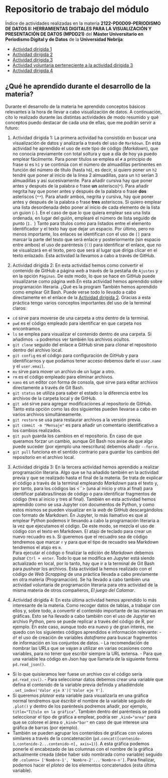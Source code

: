 # Repositorio de trabajo del módulo 

Índice de actividades realizadas en la materia **2122-PD0D09-PERIODISMO DE DATOS II: HERRAMIENTAS DIGITALES PARA LA VISUALIZACIÓN Y PRESENTACIÓN DE DATOS (MPDD21)** del **Máster Universitario en Periodismo Digital y de Datos** de la **Universidad Nebrija**:

- [Actividad dirigida 1](ad1.md)
- [Actividad dirigida 2](ad2.md)
- [Actividad dirigida 3](ad3.md)
- [Actividad voluntaria perteneciente a la actividad dirigida 3](ad3_2.md)
- [Actividad dirigida 4](api-covid-pandas.md)


## ¿Qué he aprendido durante el desarrollo de la materia?

Durante el desarrollo de la materia he aprendido conceptos básicos relevantes a la hora de llevar a cabo visualización de datos.
A continuación, cito lo realizado durante las distintas actividades de modo resumido y qué conceptos puedo destacar de cada una de ellas, que me podrán servir a futuro:

1. Actividad dirigida 1:
La primera actividad ha consistido en buscar una visualización de datos y analizarla a través del uso de `Markdown`. 
En esta actividad he aprendido el uso de este tipo de código (*Markdown*), que no conocía previamente con total soltura y que a día de hoy ya puedo emplear fácilmente.
Para poner títulos se emplea el `#` a principio de frase si es `h1` y se continúa con el número de almuadillas pertinentes en función del número de título (hasta `h6`), es decir, si quiero poner un `h2` tendré que poner al inicio de la línea 2 almuadillas, para un `h3` serían 3 almuadillas y así sucesivamente.
Para añadir cursiva hay que poner antes y después de la palabra o frase **un** asterisco(`*`). 
Para añadir negrita hay que poner antes y después de la palabra o frase **dos** asteriscos (`**`).
Para añadir ambos, negrita y cursiva, hay que poner antes y después de la palabra o frase **tres** asteriscos.
Si quiero emplear una lista desordenada debo poner al inicio de cada elemento de la lista un guion (`-`).
En el caso de que lo que quiera emplear sea una lista ordenada, en lugar del guión, emplearé el número de lista seguido de punto (`1. `)
Tanto para títulos como para listados entre el elemento identificador y el texto hay que dejar un espacio.
Por último, pero no menos importante, los enlaces se identifican con el uso de `[]` para marcar la parte del texto que será enlace y posteriormente (sin espacio entre ambos) el uso de paréntesis (`()`) para identificar el enlace, que no se visualizará en el texto, pero que será al lugar que diriga clicar en el texto enlazado.
Esta actividad la llevamos a cabo a través de GitHub. 

2. Actividad dirigida 2:
En esta actividad hemos como convertir el contenido de GitHub a página *web* a través de la pestaña de `Ajustes` y en la opción `Páginas`. De este modo, lo que se hace en GitHub puede visualizarse como página *web*.En esta actividad hemos aprendido sobre programación literaria. ¿Qué es la program
También hemos aprendido como emplear Git Bash. Puede verse todo lo llevado a cabo directamente en el enlace de la [Actividad dirigida 2](ad2.md).
Gracias a esta práctica tengo varios conceptos importantes del uso de la terminal claros:
- `cd` sirve para moverse de una carpeta a otra dentro de la terminal.
- `pwd` es el código empleado para identificar en que carpeta nos encontramos.
- `ls` se emplea para visualizar el contenido dentro de una carpeta. Si añadimos `-a` podremos ver también los archivos ocultos.
- `git clone` seguido del enlace a GitHub sirve para clonar el repositorio dentro del archivo local.
- `git config` es el código para configuración de GitHub y para identificarnos y que podamos tener acceso debemos darle el `user.name` y el `user.email`.
- `mv` sirve para mover un archivo de un lugar a otro.
- `rm` es el código empleado para eliminar archivos.
- `nano` es un editor con forma de consola, que sirve para editar archivos directamente a través de Git Bash.
- `git status` se utiliza para saber el estado o la diferencia entre los archivos de la carpeta local y de GitHub.
- `git add` sirve para agregar modificaciones al repositorio de GitHub. Tanto esta opción como las dos siguientes pueden llevarse a cabo en varios archivos simultáneamente.
- `git restore` se usa para restaurar archivos a la versión previa.
- `git commit -m "Mensaje"` es para añadir un comentario identificativo a los cambios realizados.
- `git push` guarda los cambios en el repositorio. En caso de que queramos forzar un cambio, aunque Git Bash nos avise de que algo puede suceder (por ejemplo una reescritura) debemos añadir `--force`. 
- `git pull` funciona en el sentido contrario para guardar los cambios del repositorio en el archivo local.

3. Actividad dirigida 3:
En la tercera actividad hemos aprendido a realizar programación literaria. Algo que se ha añadido también en la actividad previa y que se realizado hasta el final de la materia.
Se trata de explicar el código a través de la terminal empleando *Markdown* para el texto y, por tanto, para los códigos las <``> (una al inicio y otra al final)  para identificar palabras/líneas de código o para identificar fragmentos de código (tres al inicio y tres al final).
También en esta actividad hemos aprendido como se usa Jupyter con documentos de Python, y como estos mismos se pueden visualizar en la *web* de GitHub descargándolos con formato de Markdown.
Én Jupyter, lo más llamativo es que al emplear Python podemos ir llevando a cabo la programación literaria a la vez que ejecutamos el código. De este modo, se mezcla el uso de código con el texto en Markdown.
El atajo de teclado para crear un nuevo recuadro es `b`. Si queremos que el recuadro sea de código tendremos que marcar `r` y para que el tipo de recuadro sea Markdown tendremos el atajo es `m`.  
Para ejecutar el código o finalizar la edición de *Markdown* debemos pulsar `Ctrl + enter`. 
Todo lo que se modifica en Jupyter está siendo actualizado en local, por lo tanto, hay que ir a la terminal de Git Bash para *pushear* los archivos.
Esta actividad la hemos realizado con el código de *Web Scrapping* de una práctica llevada a cabo previamente en otra materia (Programación). Se ha llevado a cabo también una actividad voluntaria de programación literaria para otra actividad de la misma materia de otros compañeros, *El juego del Calamar*.

4. Actividad dirigida 4: En esta última actividad hemos aprendido lo más 
interesante de la materia. Como recoger datos de tablas, a trabajar con 
ellos y, sobre todo, a convertir el contenido importante de las mismas 
en gráficas. Esto se ha llevado a cabo también con el uso de Jupyter en 
archivo Python, pero se puede replicar a través del código de R, por 
ejemplo. En este caso, aunque todo era nuevo y de gran interés, me quedo 
con los siguientes códigos aprendidos e información relevante: - `df` el 
uso de creación de variables *dataframe* para buscar fragmentos de 
información en los conjuntos de datos. - La recomendación de nombrar las 
URLs que se vayan a utilizar en varias ocasiones como variables, para no 
tener que escribir siempre la URL extensa. - Para que una variable lea 
código en Json hay que llamarla de la siguiente forma `pd.read_json()`. 
- Si lo que quisieramos leer fuese un archivo csv el código sería 
`pd.read_csv()`. - Para seleccionar datos debemos crear una variable que 
defina el contenido de la variable previa definida y añadiéndole 
`.set_index('Valor eje X')['Valor eje Y']`. 
- Si queremos *plotear* esta variable para visualizarla en una gráfica normal tendremos que éscribir el nombre de la variable seguido de `.plot()` y dentro de los paréntesis podremos añadir, por ejemplo, `title="Título en la gráfica"`. También dentro del paréntesis se podrá seleccionar el tipo de gráfica a emplear, podría ser `,kind="area"` para que se coloree el área o `,kind="bar"` en caso de que interese una gráfica de barras (por ejemplo).
- También se pueden agrupar los contenidos de gráficas con valores similares a través de la concatenación (`pd.concat([contenido-1,contenido-2...contenido-n], axis=1)`). A esta gráfica podemos ponerle el encabezado de las columnas con el nombre de la gráfica actualmente creada (debe haber sido nombrada como variable) seguido de `.columns= ['Nombre-1', 'Nombre-2'...'Nombre-n']`. Para finalizar, podemos hacer el *ploteo* de los elementos concatenados (esta última variable).
